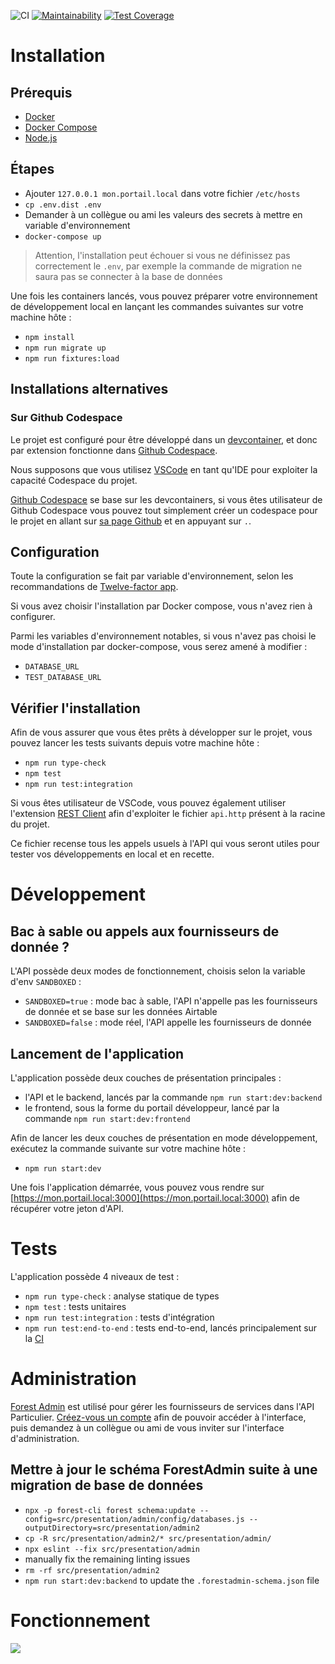 ![CI](https://github.com/betagouv/api-particulier-monolith/actions/workflows/test.yml/badge.svg)
[![Maintainability](https://api.codeclimate.com/v1/badges/3df2ced309795305856f/maintainability)](https://codeclimate.com/github/betagouv/api-particulier-monolith/maintainability)
[![Test Coverage](https://api.codeclimate.com/v1/badges/3df2ced309795305856f/test_coverage)](https://codeclimate.com/github/betagouv/api-particulier-monolith/test_coverage)

# Installation

## Prérequis

- [Docker](https://www.docker.com/community-edition)
- [Docker Compose](https://docs.docker.com/compose/install/)
- [Node.js](https://nodejs.org/en/)

## Étapes

- Ajouter `127.0.0.1 mon.portail.local` dans votre fichier `/etc/hosts`
- `cp .env.dist .env`
- Demander à un collègue ou ami les valeurs des secrets à mettre en variable d'environnement
- `docker-compose up`

> Attention, l'installation peut échouer si vous ne définissez pas correctement le `.env`, par exemple la commande de migration ne saura pas se connecter à la base de données

Une fois les containers lancés, vous pouvez préparer votre environnement de développement local en lançant les commandes suivantes sur votre machine hôte :
- `npm install`
- `npm run migrate up`
- `npm run fixtures:load`

## Installations alternatives

### Sur Github Codespace

Le projet est configuré pour être développé dans un [devcontainer](https://code.visualstudio.com/docs/remote/containers), et donc par extension fonctionne dans [Github Codespace](https://github.com/features/codespaces).

Nous supposons que vous utilisez [VSCode](https://code.visualstudio.com/) en tant qu'IDE pour exploiter la capacité Codespace du projet.

[Github Codespace](https://github.com/features/codespaces) se base sur les devcontainers, si vous êtes utilisateur de Github Codespace vous pouvez tout simplement créer un codespace pour le projet en allant sur [sa page Github](https://github.com/betagouv/api-particulier) et en appuyant sur `.`.

## Configuration

Toute la configuration se fait par variable d'environnement, selon les recommandations de [Twelve-factor app](https://12factor.net/fr/).

Si vous avez choisir l'installation par Docker compose, vous n'avez rien à configurer.

Parmi les variables d'environnement notables, si vous n'avez pas choisi le mode d'installation par docker-compose, vous serez amené à modifier :
- `DATABASE_URL`
- `TEST_DATABASE_URL`

## Vérifier l'installation

Afin de vous assurer que vous êtes prêts à développer sur le projet, vous pouvez lancer les tests suivants depuis votre machine hôte :
- `npm run type-check`
- `npm test`
- `npm run test:integration`

Si vous êtes utilisateur de VSCode, vous pouvez également utiliser l'extension [REST Client](https://marketplace.visualstudio.com/items?itemName=humao.rest-client) afin d'exploiter le fichier `api.http` présent à la racine du projet.

Ce fichier recense tous les appels usuels à l'API qui vous seront utiles pour tester vos développements en local et en recette.

# Développement

## Bac à sable ou appels aux fournisseurs de donnée ?

L'API possède deux modes de fonctionnement, choisis selon la variable d'env `SANDBOXED` :
- `SANDBOXED=true` : mode bac à sable, l'API n'appelle pas les fournisseurs de donnée et se base sur les données Airtable
- `SANDBOXED=false` : mode réel, l'API appelle les fournisseurs de donnée

## Lancement de l'application

L'application possède deux couches de présentation principales :
- l'API et le backend, lancés par la commande `npm run start:dev:backend`
- le frontend, sous la forme du portail développeur, lancé par la commande `npm run start:dev:frontend`

Afin de lancer les deux couches de présentation en mode développement, exécutez la commande suivante sur votre machine hôte :
- `npm run start:dev`

Une fois l'application démarrée, vous pouvez vous rendre sur [https://mon.portail.local:3000](https://mon.portail.local:3000) afin de récupérer votre jeton d'API.

# Tests

L'application possède 4 niveaux de test :
- `npm run type-check` : analyse statique de types
- `npm test` : tests unitaires
- `npm run test:integration` : tests d'intégration
- `npm run test:end-to-end` : tests end-to-end, lancés principalement sur la [CI](https://github.com/betagouv/api-particulier/actions)

# Administration

[Forest Admin](https://www.forestadmin.com/) est utilisé pour gérer les fournisseurs de services dans l'API Particulier.
[Créez-vous un compte](https://app.forestadmin.com/signup) afin de pouvoir accéder à l'interface, puis demandez à un collègue ou ami de vous inviter sur l'interface d'administration.

## Mettre à jour le schéma ForestAdmin suite à une migration de base de données

- `npx -p forest-cli forest schema:update --config=src/presentation/admin/config/databases.js --outputDirectory=src/presentation/admin2`
- `cp -R src/presentation/admin2/* src/presentation/admin/`
- `npx eslint --fix src/presentation/admin`
- manually fix the remaining linting issues
- `rm -rf src/presentation/admin2`
- `npm run start:dev:backend` to update the `.forestadmin-schema.json` file

# Fonctionnement

![](./docs/fonctionnel.png)
